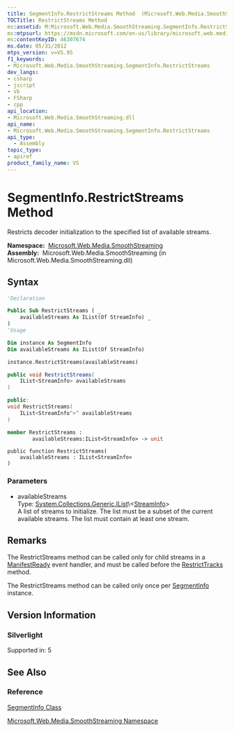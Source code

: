 ```yaml
---
title: SegmentInfo.RestrictStreams Method  (Microsoft.Web.Media.SmoothStreaming)
TOCTitle: RestrictStreams Method
ms:assetid: M:Microsoft.Web.Media.SmoothStreaming.SegmentInfo.RestrictStreams(System.Collections.Generic.IList{Microsoft.Web.Media.SmoothStreaming.StreamInfo})
ms:mtpsurl: https://msdn.microsoft.com/en-us/library/microsoft.web.media.smoothstreaming.segmentinfo.restrictstreams(v=VS.95)
ms:contentKeyID: 46307674
ms.date: 05/31/2012
mtps_version: v=VS.95
f1_keywords:
- Microsoft.Web.Media.SmoothStreaming.SegmentInfo.RestrictStreams
dev_langs:
- csharp
- jscript
- vb
- FSharp
- cpp
api_location:
- Microsoft.Web.Media.SmoothStreaming.dll
api_name:
- Microsoft.Web.Media.SmoothStreaming.SegmentInfo.RestrictStreams
api_type:
  - Assembly
topic_type:
- apiref
product_family_name: VS
---
```


# SegmentInfo.RestrictStreams Method

Restricts decoder initialization to the specified list of available streams.

**Namespace:**  [Microsoft.Web.Media.SmoothStreaming](microsoft-web-media-smoothstreaming-namespace_1.md)  
**Assembly:**  Microsoft.Web.Media.SmoothStreaming (in Microsoft.Web.Media.SmoothStreaming.dll)

## Syntax

```vb
'Declaration

Public Sub RestrictStreams ( _
    availableStreams As IList(Of StreamInfo) _
)
'Usage

Dim instance As SegmentInfo
Dim availableStreams As IList(Of StreamInfo)

instance.RestrictStreams(availableStreams)
```

```csharp
public void RestrictStreams(
    IList<StreamInfo> availableStreams
)
```

```cpp
public:
void RestrictStreams(
    IList<StreamInfo^>^ availableStreams
)
```

``` fsharp
member RestrictStreams : 
        availableStreams:IList<StreamInfo> -> unit 
```

```jscript
public function RestrictStreams(
    availableStreams : IList<StreamInfo>
)
```

### Parameters

  - availableStreams  
    Type: [System.Collections.Generic.IList](https://msdn.microsoft.com/library/5y536ey6\(v=vs.95\))\<[StreamInfo](streaminfo-class-microsoft-web-media-smoothstreaming_1.md)\>  
    A list of streams to initialize. The list must be a subset of the current available streams. The list must contain at least one stream.

## Remarks

The RestrictStreams method can be called only for child streams in a [ManifestReady](smoothstreamingmediaelement-manifestready-event-microsoft-web-media-smoothstreaming_1.md) event handler, and must be called before the [RestrictTracks](streaminfo-restricttracks-method-microsoft-web-media-smoothstreaming_1.md) method.

The RestrictStreams method can be called only once per [SegmentInfo](segmentinfo-class-microsoft-web-media-smoothstreaming_1.md) instance.

## Version Information

### Silverlight

Supported in: 5  

## See Also

### Reference

[SegmentInfo Class](segmentinfo-class-microsoft-web-media-smoothstreaming_1.md)

[Microsoft.Web.Media.SmoothStreaming Namespace](microsoft-web-media-smoothstreaming-namespace_1.md)

